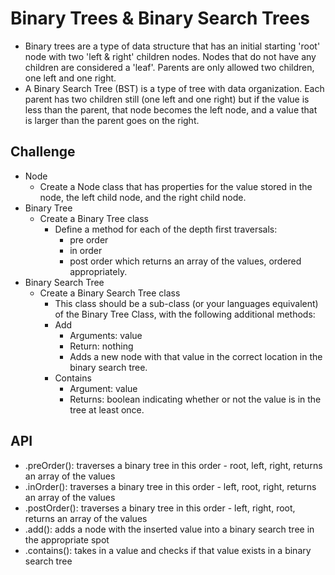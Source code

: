 # Binary Trees & Binary Search Trees

- Binary trees are a type of data structure that has an initial starting 'root' node with two 'left & right' children nodes. Nodes that do not have any children are considered a 'leaf'. Parents are only allowed two children, one left and one right.
- A Binary Search Tree (BST) is a type of tree with data organization. Each parent has two children still (one left and one right) but if the value is less than the parent, that node becomes the left node, and a value that is larger than the parent goes on the right.

## Challenge

- Node
  - Create a Node class that has properties for the value stored in the node, the left child node, and the right child node.
- Binary Tree
  - Create a Binary Tree class
    - Define a method for each of the depth first traversals:
      - pre order
      - in order
      - post order which returns an array of the values, ordered appropriately.
- Binary Search Tree
  - Create a Binary Search Tree class
    - This class should be a sub-class (or your languages equivalent) of the Binary Tree Class, with the following additional methods:
    - Add
      - Arguments: value
      - Return: nothing
      - Adds a new node with that value in the correct location in the binary search tree.
    - Contains
      - Argument: value
      - Returns: boolean indicating whether or not the value is in the tree at least once.

## API

- .preOrder(): traverses a binary tree in this order - root, left, right, returns an array of the values
- .inOrder(): traverses a binary tree in this order - left, root, right, returns an array of the values
- .postOrder(): traverses a binary tree in this order - left, right, root, returns an array of the values
- .add(): adds a node with the inserted value into a binary search tree in the appropriate spot
- .contains(): takes in a value and checks if that value exists in a binary search tree
